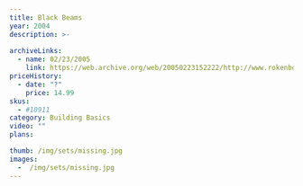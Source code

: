 ```yaml
---
title: Black Beams
year: 2004
description: >-
  
archiveLinks:
  - name: 02/23/2005
    link: https://web.archive.org/web/20050223152222/http://www.rokenbok.com/catalog/pd_bb_10911.html
priceHistory:
  - date: "?"
    price: 14.99
skus:
  - #10911
category: Building Basics
video: ""
plans:

thumb: /img/sets/missing.jpg
images:
  -  /img/sets/missing.jpg
---
```

